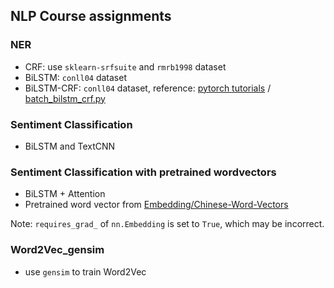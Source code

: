 ## NLP Course assignments
### NER
- CRF: use `sklearn-srfsuite` and `rmrb1998` dataset
- BiLSTM: `conll04` dataset
- BiLSTM-CRF: `conll04` dataset, reference: [pytorch tutorials](https://pytorch.org/tutorials/beginner/nlp/advanced_tutorial.html) / [batch_bilstm_crf.py](https://github.com/liaozhihui/MY_MODEL/blob/master/batch_bilstm_crf.py) 

### Sentiment Classification
- BiLSTM and TextCNN

### Sentiment Classification with pretrained wordvectors
- BiLSTM + Attention
- Pretrained word vector from [Embedding/Chinese-Word-Vectors](https://github.com/Embedding/Chinese-Word-Vectors)

Note: `requires_grad_` of `nn.Embedding` is set to `True`, which may be incorrect.

### Word2Vec_gensim
- use `gensim` to train Word2Vec
